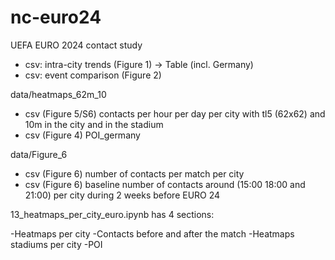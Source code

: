 # nc-euro24
UEFA EURO 2024 contact study

- csv: intra-city trends (Figure 1) -> Table (incl. Germany)
- csv: event comparison (Figure 2)

data/heatmaps_62m_10 

- csv (Figure 5/S6) contacts per hour per day per city with tl5 (62x62) and 10m in the city and in the stadium 
- csv (Figure 4)  POI_germany


data/Figure_6        

- csv (Figure 6)  number of contacts per match per city
- csv (Figure 6)  baseline number of contacts around (15:00 18:00 and 21:00) per city during 2 weeks before EURO 24
                                       
13_heatmaps_per_city_euro.ipynb has 4 sections:

-Heatmaps per city
-Contacts before and after the match
-Heatmaps stadiums per city
-POI

